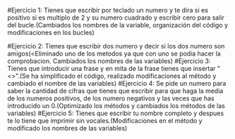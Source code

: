 #Ejercicio 1: Tienes que escribir por teclado un numero y te dira si es positivo si es multiplo de 2 y su numero cuadrado y escribir cero para salir del bucle.(Cambiados los nombres de la variable, organización del código y modificaciones en los bucles)

#Ejercicio 2: Tienes que escribir dos numero y decir si los dos numero son amigos(<Eliminado uno de los metodos ya que con uno se podia hacer la comprobacion. Cambiados los nombres de las variables)
#Ejercicio 3: Tienes que introducir una frase y en mita de la frase tienes que insertar "<>".(Se ha simplificado el código, realizado modificaciones al método y cambiado el nombre de las variables)
#Ejercicio 4: Se pide un numero para saber la cantidad de cifras que tienes que escribir para que haga la media de los numeros positivos, de los numero negativos y las veces que has introducido un 0.(Optimizado los métodos y cambiados los métodos de las variables)
#Ejercicio 5: Tienes que escribir tu nombre completo y despues te lo tiene que imprimir sin vocales.(Modificaciones en el método y modificado los nombres de las variables)
